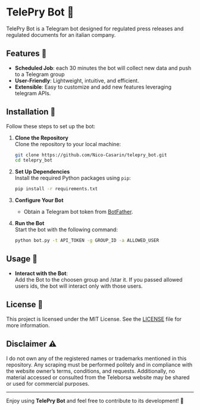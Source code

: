 # TelePry Bot 🤖

TelePry Bot is a Telegram bot designed for regulated press releases and regulated documents for an italian company.

## Features 🌟

- **Scheduled Job**: each 30 minutes the bot will collect new data and push to a Telegram group 
- **User-Friendly**: Lightweight, intuitive, and efficient.
- **Extensible**: Easy to customize and add new features leveraging telegram APIs.

## Installation 🔧

Follow these steps to set up the bot:

1. **Clone the Repository**  
   Clone the repository to your local machine:
   ```bash
   git clone https://github.com/Nico-Casarin/telepry_bot.git
   cd telepry_bot
   ```

2. **Set Up Dependencies**  
   Install the required Python packages using `pip`:
   ```bash
   pip install -r requirements.txt
   ```

3. **Configure Your Bot**  
   - Obtain a Telegram bot token from [BotFather](https://core.telegram.org/bots#botfather).

4. **Run the Bot**  
   Start the bot with the following command:
   ```bash
   python bot.py -t API_TOKEN -g GROUP_ID -a ALLOWED_USER
   ```

## Usage 🚀

- **Interact with the Bot**:  
  Add the Bot to the choosen group and /star it. If you passed allowed users ids, the bot will interact only with those users.

## License 📜

This project is licensed under the MIT License. See the [LICENSE](LICENSE) file for more information.

## Disclaimer ⚠️

I do not own any of the registered names or trademarks mentioned in this repository. Any scraping must be performed politely and in compliance with the website owner’s terms, conditions, and requests. Additionally, no material accessed or consulted from the Teleborsa website may be shared or used for commercial purposes.


---

Enjoy using **TelePry Bot** and feel free to contribute to its development! 🚀
